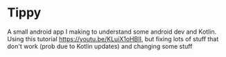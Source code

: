 # Tippy
A small android app I making to understand some android dev and Kotlin.
Using this tutorial https://youtu.be/KLuiX1oHBII, but fixing lots of stuff that don't work (prob due to Kotlin updates) and changing some stuff